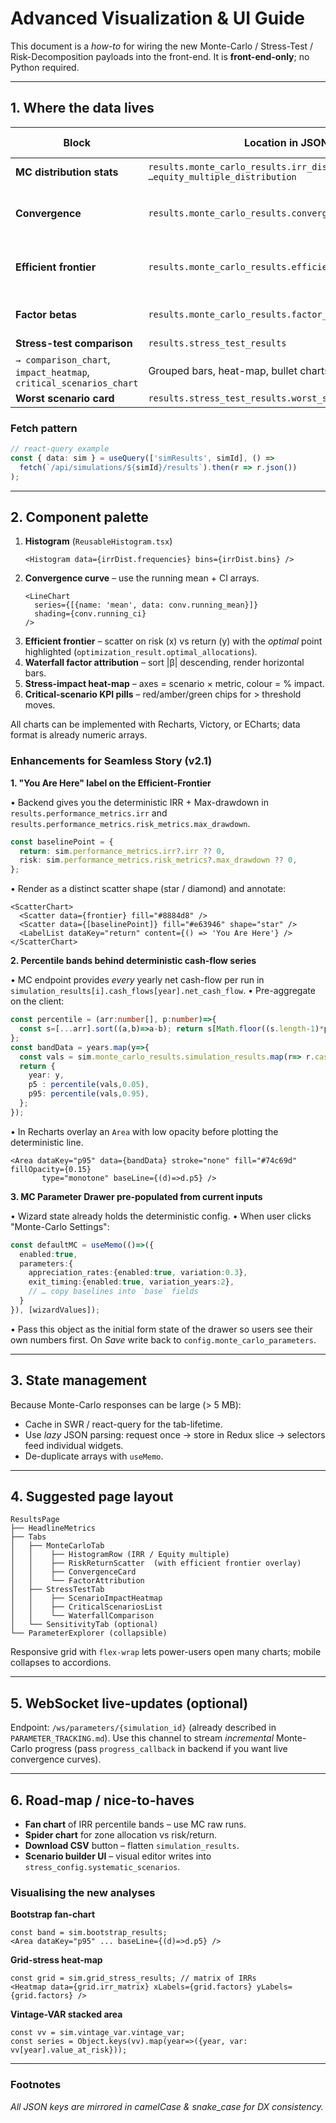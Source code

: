 # Advanced Visualization & UI Guide

This document is a *how-to* for wiring the new Monte-Carlo / Stress-Test / Risk-Decomposition payloads into the front-end.
It is **front-end-only**; no Python required.

---
## 1. Where the data lives

| Block | Location in JSON | Typical UI Widgets |
|-------|------------------|--------------------|
| **MC distribution stats** | `results.monte_carlo_results.irr_distribution`<br>`…equity_multiple_distribution` | Histograms ✓, CDFs |
| **Convergence** | `results.monte_carlo_results.convergence` | Line chart with ±CI shaded area |
| **Efficient frontier** | `results.monte_carlo_results.efficient_frontier` | Scatter/line, risk × return plane |
| **Factor betas** | `results.monte_carlo_results.factor_decomposition.betas` | Waterfall / horizontal bar |
| **Stress-test comparison** | `results.stress_test_results`
`→ comparison_chart`, `impact_heatmap`, `critical_scenarios_chart` | Grouped bars, heat-map, bullet charts |
| **Worst scenario card** | `results.stress_test_results.worst_scenario` | KPI widget |

### Fetch pattern
```ts
// react-query example
const { data: sim } = useQuery(['simResults', simId], () =>
  fetch(`/api/simulations/${simId}/results`).then(r => r.json())
);
```

---
## 2. Component palette

1. **Histogram** (`ReusableHistogram.tsx`)
   ```tsx
   <Histogram data={irrDist.frequencies} bins={irrDist.bins} />
   ```
2. **Convergence curve** – use the running mean + CI arrays.
   ```tsx
   <LineChart
     series={[{name: 'mean', data: conv.running_mean}]}
     shading={conv.running_ci}
   />
   ```
3. **Efficient frontier** – scatter on risk (x) vs return (y) with the *optimal* point highlighted (`optimization_result.optimal_allocations`).
4. **Waterfall factor attribution** – sort |β| descending, render horizontal bars.
5. **Stress-impact heat-map** – axes = scenario × metric, colour = % impact.
6. **Critical-scenario KPI pills** – red/amber/green chips for > threshold moves.

All charts can be implemented with Recharts, Victory, or ECharts; data format is already numeric arrays.

### Enhancements for Seamless Story (v2.1)

**1. "You Are Here" label on the Efficient-Frontier**

• Backend gives you the deterministic IRR + Max-drawdown in
  `results.performance_metrics.irr` and
  `results.performance_metrics.risk_metrics.max_drawdown`.

```ts
const baselinePoint = {
  return: sim.performance_metrics.irr?.irr ?? 0,
  risk: sim.performance_metrics.risk_metrics?.max_drawdown ?? 0,
};
```
• Render as a distinct scatter shape (star / diamond) and annotate:
```tsx
<ScatterChart>
  <Scatter data={frontier} fill="#8884d8" />
  <Scatter data={[baselinePoint]} fill="#e63946" shape="star" />
  <LabelList dataKey="return" content={() => 'You Are Here'} />
</ScatterChart>
```

**2. Percentile bands behind deterministic cash-flow series**

• MC endpoint provides *every* yearly net cash-flow per run in
  `simulation_results[i].cash_flows[year].net_cash_flow`.
• Pre-aggregate on the client:
```ts
const percentile = (arr:number[], p:number)=>{
  const s=[...arr].sort((a,b)=>a-b); return s[Math.floor((s.length-1)*p)];
};
const bandData = years.map(y=>{
  const vals = sim.monte_carlo_results.simulation_results.map(r=> r.cash_flows[y]?.net_cash_flow||0);
  return {
    year: y,
    p5 : percentile(vals,0.05),
    p95: percentile(vals,0.95),
  };
});
```
• In Recharts overlay an `Area` with low opacity before plotting the deterministic line.
```tsx
<Area dataKey="p95" data={bandData} stroke="none" fill="#74c69d" fillOpacity={0.15}
       type="monotone" baseLine={(d)=>d.p5} />
```

**3. MC Parameter Drawer pre-populated from current inputs**

• Wizard state already holds the deterministic config.
• When user clicks "Monte-Carlo Settings":
```ts
const defaultMC = useMemo(()=>({
  enabled:true,
  parameters:{
    appreciation_rates:{enabled:true, variation:0.3},
    exit_timing:{enabled:true, variation_years:2},
    // … copy baselines into `base` fields
  }
}), [wizardValues]);
```
• Pass this object as the initial form state of the drawer so users see their own numbers first.  On *Save* write back to `config.monte_carlo_parameters`.

---
## 3. State management

Because Monte-Carlo responses can be large (> 5 MB):

* Cache in SWR / react-query for the tab-lifetime.
* Use *lazy* JSON parsing: request once → store in Redux slice → selectors feed individual widgets.
* De-duplicate arrays with `useMemo`.

---
## 4. Suggested page layout

```
ResultsPage
├── HeadlineMetrics
├── Tabs
│   ├── MonteCarloTab
│   │    ├── HistogramRow (IRR / Equity multiple)
│   │    ├── RiskReturnScatter  (with efficient frontier overlay)
│   │    ├── ConvergenceCard
│   │    └── FactorAttribution
│   ├── StressTestTab
│   │    ├── ScenarioImpactHeatmap
│   │    ├── CriticalScenariosList
│   │    └── WaterfallComparison
│   └── SensitivityTab (optional)
└── ParameterExplorer (collapsible)
```

Responsive grid with `flex-wrap` lets power-users open many charts; mobile collapses to accordions.

---
## 5. WebSocket live-updates (optional)

Endpoint: `/ws/parameters/{simulation_id}` (already described in `PARAMETER_TRACKING.md`).
Use this channel to stream *incremental* Monte-Carlo progress (pass `progress_callback` in backend if you want live convergence curves).

---
## 6. Road-map / nice-to-haves

* **Fan chart** of IRR percentile bands – use MC raw runs.
* **Spider chart** for zone allocation vs risk/return.
* **Download CSV** button – flatten `simulation_results`.
* **Scenario builder UI** – visual editor writes into `stress_config.systematic_scenarios`.

### Visualising the new analyses

**Bootstrap fan-chart**
```tsx
const band = sim.bootstrap_results;
<Area dataKey="p95" ... baseLine={(d)=>d.p5} />
```

**Grid-stress heat-map**
```tsx
const grid = sim.grid_stress_results; // matrix of IRRs
<Heatmap data={grid.irr_matrix} xLabels={grid.factors} yLabels={grid.factors} />
```

**Vintage-VAR stacked area**
```tsx
const vv = sim.vintage_var.vintage_var;
const series = Object.keys(vv).map(year=>({year, var: vv[year].value_at_risk}));
```

---
### Footnotes
*All JSON keys are mirrored in camelCase & snake_case for DX consistency.* 
